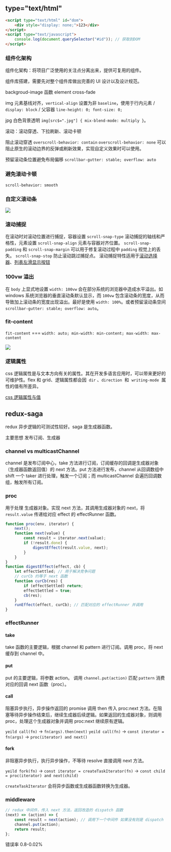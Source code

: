 ## type="text/html"

```html
<script type="text/html" id="dom">
	<div style="display: none;">123</div>
</script>
<script type="text/javascript">
	console.log(document.querySelector("#id")); // 获取到DOM
</script>
```

### 组件化架构

组件化架构：将项目广泛使用的关注点分离出来，提供可复用的组件。

组件库搭建，需要先对整个组件库做出完善的 UI 设计以及设计规范。

backgroud-image 函数 element cross-fade

img 元素基线对齐，`vertical-align` 设置为非 `baseline`，使用于行内元素 / `display: block` / 父容器 `line-height: 0; font-size: 0;`

jpg 白色背景透明 `img[src$=".jpg"] { mix-blend-mode: multiply }`。

滚动：滚动穿透、下拉刷新、滚动卡顿

阻止滚动穿透 `overscroll-behavior: contain`
`overscroll-behavior: none` 可以阻止原生的滚动边界的反弹或刷新效果，实现自定义效果时可以使用。

预留滚动条位置避免布局偏移 `scrollbar-gutter: stable; overflow: auto`

### 避免滚动卡顿

`scroll-behavior: smooth`

### 自定义滚动条

![](https://cdn.staticaly.com/gh/NosignaL994/Assets@main/images/define-scrollbar.6iothctvflg0.webp)

### 滚动捕捉

在滚动时对滚动位置进行捕捉，容器设置 `scroll-snap-type` 滚动捕捉的轴线和严格性，元素设置 `scroll-snap-align` 元素与容器对齐位置。
`scroll-snap-padding` 和 `scroll-snap-margin` 可以用于修复滚动过程中 `padding` 视觉上的丢失。
`scroll-snap-stop` 防止滚动跳过捕捉点。
滚动捕捉特性适用于[滚动选择器](https://codepen.io/argyleink/full/MWKxMyb)、[列表左滑显示按钮](https://www.zhangxinxu.com/wordpress/2020/12/css-touch-scroll-show-button/)

### 100vw 溢出

在 `body` 上显式地设置 `width: 100vw` 会在部分系统的浏览器中造成水平溢出。如 windows 系统浏览器的垂直滚动条默认显示，而 `100vw` 包含滚动条的宽度，从而导致加上滚动条的宽度出现溢出。最好是使用 `width: 100%`。或者预留滚动条空间 `scrollbar-gutter: stable; overflow: auto`。

### fit-content

`fit-content` === `width: auto; min-width: min-content; max-width: max-content`

![](https://cdn.staticaly.com/gh/NosignaL994/Assets@main/images/css-fit-content.6iygv2xrgeg0.webp)

### 逻辑属性

css 逻辑属性是与文本方向有关的属性。其在开发多语言应用时，可以带来更好的可维护性。flex 和 grid、逻辑属性都会因  `dir` 、`direction`  和  `writing-mode`  属性的值有所差异。

[css 逻辑属性与值](https://developer.mozilla.org/zh-CN/docs/Web/CSS/CSS_logical_properties_and_values)

## redux-saga

redux 异步逻辑的可测试性较好。saga 是生成器函数。

主要思想 发布订阅、生成器

### channel vs multicastChannel

channel 是发布订阅中心，take 方法进行订阅，订阅缓存的回调是生成器对象（生成器函数返回值）的 next 方法。put 方法进行发布，channel 从回调数组中 shift 一个 taker 进行处理，触发一个订阅；而 multicastChannel 会遍历回调数组，触发所有订阅。

### proc

用于处理 生成器对象。实现 next 方法，其调用生成器对象的 next，将 `result.value` 传递给对应 effect 的 effectRunner 函数。

```js
function proc(env, iterator) {
	next();
	function next(value) {
		const result = iterator.next(value);
		if (!result.done) {
			digestEffect(result.value, next);
		}
	}
}
function digestEffect(effect, cb) {
	let effectSettled; // 用于解决竞争问题
	// curCb 约等于 next 函数
	function curCb(res) {
		if (effectSettled) return;
		effectSettled = true;
		cb(res);
	}
	runEffect(effect, curCb); // 匹配对应的 effectRunner 并调用
}
```

### effectRunner

#### take

take 函数的主要逻辑，根据 channel 和 pattern 进行订阅。调用 proc，将 next 缓存到 channel 中。

#### put

put 的主要逻辑，将参数 action。
调用 `channel.put(action)` 匹配 `pattern` 消费对应的回调 next 函数（proc）。

#### call

阻塞异步执行，异步操作返回的 promise 调用 then 传入 proc:next 方法。在阻塞等待异步操作结束后，继续生成器后续逻辑。如果返回的生成器对象，则调用 proc，处理这个生成器对象并调用 proc:next 继续原有逻辑。

`yeild call(fn)` → `fn(args).then(next)`
`yeild call(fn)` → `const iterator = fn(args)` → `proc(iterator) and next()`

#### fork

非阻塞异步执行，执行异步操作，不等待 resolve 直接调用 next 方法。

`yeild fork(fn)` → `const iterator = createTaskIterator(fn)` → `const child = proc(iterator) and next(child)`

`createTaskIterator` 会将异步函数或生成器函数转换为生成器。

### middleware

```js
// redux 中间件，传入 next 方法，返回改造的 dispatch 函数
(next) => (action) => {
	const result = next(action); // 调用下一个中间件 如果没有则是 dispatch
	channel.put(action);
	return result;
};
```
错误率 0.8-0.02%